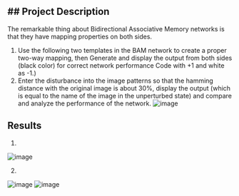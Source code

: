 ## ## Project Description
The remarkable thing about Bidirectional Associative Memory networks is that they have mapping properties on both sides.
1) Use the following two templates in the BAM network to create a proper two-way mapping, then
Generate and display the output from both sides (black color) for correct network performance
Code with +1 and white as -1.)
2) Enter the disturbance into the image patterns so that the hamming distance with the original image is about 30%, display the output (which is equal to the name of the image in the unperturbed state) and compare and analyze the performance of the network.
![image](https://github.com/masoudrahimi39/Machine-Learning-Hands-On-Projects/assets/65596290/691bd219-88a9-416c-a05f-df85cc8a5f38)

## Results
1)
![image](https://github.com/masoudrahimi39/Machine-Learning-Hands-On-Projects/assets/65596290/e6a2c6d8-4746-4097-a63f-b636b3b18c06)

2)
![image](https://github.com/masoudrahimi39/Machine-Learning-Hands-On-Projects/assets/65596290/54274275-5b05-4461-9a6c-efeb54cb8e77)
![image](https://github.com/masoudrahimi39/Machine-Learning-Hands-On-Projects/assets/65596290/1f2c6fb4-4fe9-46c0-a875-afd229dd5051)
